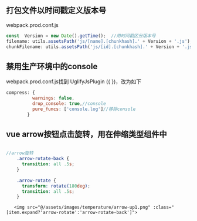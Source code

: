 ## 打包文件以时间戳定义版本号

webpack.prod.conf.js

```js
const  Version = new Date().getTime();  //用时间戳区分版本号
filename: utils.assetsPath('js/[name].[chunkhash].' + Version + '.js'),
chunkFilename: utils.assetsPath('js/[id].[chunkhash].' + Version + '.js')
```

## 禁用生产环境中的console

webpack.prod.conf.js找到 UglifyJsPlugin ({  })，改为如下

```js
compress: {
          warnings: false,
          drop_console: true,//console
          pure_funcs: ['console.log']//移除console
        }
```


## vue arrow按钮点击旋转，用在伸缩类型组件中

```scss

//arrow旋转
    .arrow-rotate-back {
      transition: all .5s;
    }
    
    .arrow-rotate {
      transform: rotate(180deg);
      transition: all .5s;
    }
```

```vue
   <img src="@/assets/images/temperature/arrow-up1.png" :class="[item.expand?'arrow-rotate':'arrow-rotate-back']">
```

